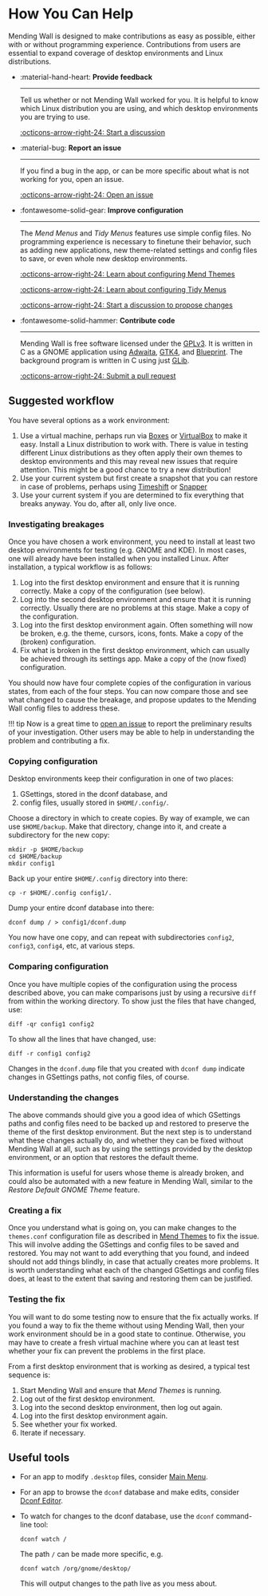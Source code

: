# How You Can Help

Mending Wall is designed to make contributions as easy as possible, either with or without programming experience. Contributions from users are essential to expand coverage of desktop environments and Linux distributions.

<div class="grid cards" markdown>

-   :material-hand-heart: __Provide feedback__

     ---

     Tell us whether or not Mending Wall worked for you. It is helpful to know which Linux distribution you are using, and which desktop environments you are trying to use.

     [:octicons-arrow-right-24: Start a discussion](https://github.com/lawmurray/mendingwall/discussions)

-   :material-bug: __Report an issue__

    ---

    If you find a bug in the app, or can be more specific about what is not working for you, open an issue.

    [:octicons-arrow-right-24: Open an issue](https://github.com/lawmurray/mendingwall/issues)

-   :fontawesome-solid-gear: __Improve configuration__

    ---

    The *Mend Menus* and *Tidy Menus* features use simple config files. No programming experience is necessary to finetune their behavior, such as adding new applications, new theme-related settings and config files to save, or even whole new desktop environments.

    [:octicons-arrow-right-24: Learn about configuring Mend Themes](mend-themes.md#configuration)

    [:octicons-arrow-right-24: Learn about configuring Tidy Menus](tidy-menus.md#configuration)

    [:octicons-arrow-right-24: Start a discussion to propose changes](https://github.com/lawmurray/mendingwall/discussions)

-   :fontawesome-solid-hammer: __Contribute code__

    ---

    Mending Wall is free software licensed under the [GPLv3](https://www.gnu.org/licenses/gpl-3.0.en.html). It is written in C as a GNOME application using [Adwaita](https://gnome.pages.gitlab.gnome.org/libadwaita/), [GTK4](https://gtk.org/), and [Blueprint](https://jwestman.pages.gitlab.gnome.org/blueprint-compiler/). The background program is written in C using just [GLib](https://docs.gtk.org/glib/).

    [:octicons-arrow-right-24: Submit a pull request](https://github.com/lawmurray/mendingwall/pull_requests)

</div>


## Suggested workflow

You have several options as a work environment:

1. Use a virtual machine, perhaps run via [Boxes](https://apps.gnome.org/Boxes/) or [VirtualBox](https://www.virtualbox.org/) to make it easy. Install a Linux distribution to work with. There is value in testing different Linux distributions as they often apply their own themes to desktop environments and this may reveal new issues that require attention. This might be a good chance to try a new distribution!
2. Use your current system but first create a snapshot that you can restore in case of problems, perhaps using [Timeshift](https://github.com/linuxmint/timeshift) or [Snapper](http://snapper.io/)
3. Use your current system if you are determined to fix everything that breaks anyway. You do, after all, only live once.

### Investigating breakages

Once you have chosen a work environment, you need to install at least two desktop environments for testing (e.g. GNOME and KDE). In most cases, one will already have been installed when you installed Linux. After installation, a typical workflow is as follows:

1. Log into the first desktop environment and ensure that it is running correctly. Make a copy of the configuration (see below).
2. Log into the second desktop environment and ensure that it is running correctly. Usually there are no problems at this stage. Make a copy of the configuration.
3. Log into the first desktop environment again. Often something will now be broken, e.g. the theme, cursors, icons, fonts. Make a copy of the (broken) configuration.
4. Fix what is broken in the first desktop environment, which can usually be achieved through its settings app. Make a copy of the (now fixed) configuration.

You should now have four complete copies of the configuration in various states, from each of the four steps. You can now compare those and see what changed to cause the breakage, and propose updates to the Mending Wall config files to address these.

!!! tip
    Now is a great time to [open an issue](https://github.com/lawmurray/mendingwall/issues/) to report the preliminary results of your investigation. Other users may be able to help in understanding the problem and contributing a fix.

### Copying configuration

Desktop environments keep their configuration in one of two places:

1. GSettings, stored in the dconf database, and
2. config files, usually stored in `$HOME/.config/`.

Choose a directory in which to create copies. By way of example, we can use `$HOME/backup`. Make that directory, change into it, and create a subdirectory for the new copy:
```
mkdir -p $HOME/backup
cd $HOME/backup
mkdir config1
```
Back up your entire `$HOME/.config` directory into there:
```
cp -r $HOME/.config config1/.
```
Dump your entire dconf database into there:
```
dconf dump / > config1/dconf.dump
```
You now have one copy, and can repeat with subdirectories `config2`, `config3`, `config4`, etc, at various steps.


### Comparing configuration

Once you have multiple copies of the configuration using the process described above, you can make comparisons just by using a recursive `diff` from within the working directory. To show just the files that have changed, use:
```
diff -qr config1 config2
```
To show all the lines that have changed, use:
```
diff -r config1 config2
```
Changes in the `dconf.dump` file that you created with `dconf dump` indicate changes in GSettings paths, not config files, of course.


### Understanding the changes

The above commands should give you a good idea of which GSettings paths and config files need to be backed up and restored to preserve the theme of the first desktop environment. But the next step is to understand what these changes actually do, and whether they can be fixed without Mending Wall at all, such as by using the settings provided by the desktop environment, or an option that restores the default theme.

This information is useful for users whose theme is already broken, and could also be automated with a new feature in Mending Wall, similar to the *Restore Default GNOME Theme* feature.


### Creating a fix

Once you understand what is going on, you can make changes to the `themes.conf` configuration file as described in [Mend Themes](mend-themes.md) to fix the issue. This will involve adding the GSettings and config files to be saved and restored. You may not want to add everything that you found, and indeed should not add things blindly, in case that actually creates more problems. It is worth understanding what each of the changed GSettings and config files does, at least to the extent that saving and restoring them can be justified.


### Testing the fix

You will want to do some testing now to ensure that the fix actually works. If you found a way to fix the theme without using Mending Wall, then your work environment should be in a good state to continue. Otherwise, you may have to create a fresh virtual machine where you can at least test whether your fix can prevent the problems in the first place.

From a first desktop environment that is working as desired, a typical test sequence is:

1. Start Mending Wall and ensure that *Mend Themes* is running.
2. Log out of the first desktop environment.
3. Log into the second desktop environment, then log out again.
4. Log into the first desktop environment again.
5. See whether your fix worked.
6. Iterate if necessary.


## Useful tools

- For an app to modify `.desktop` files, consider [Main Menu](https://flathub.org/apps/page.codeberg.libre_menu_editor.LibreMenuEditor).

- For an app to browse the `dconf` database and make edits, consider [Dconf Editor](https://apps.gnome.org/DconfEditor/).

- To watch for changes to the dconf database, use the `dconf` command-line tool:
   ```
   dconf watch /
   ```
   The path `/` can be made more specific, e.g.
   ```
   dconf watch /org/gnome/desktop/
   ```
   This will output changes to the path live as you mess about.

